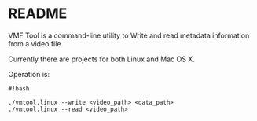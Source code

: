 # README #

VMF Tool is a command-line utility to Write and read metadata information from a video file.

Currently there are projects for both Linux and Mac OS X.

Operation is:

```
#!bash

./vmtool.linux --write <video_path> <data_path>
./vmtool.linux --read <video_path>
```